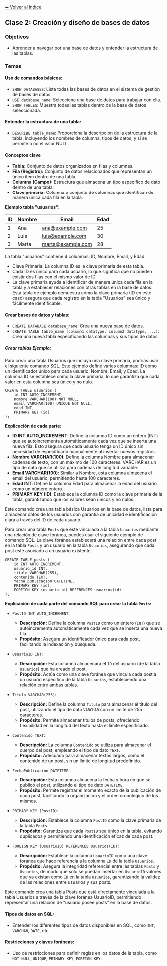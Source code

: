 [⬅ Volver al índice](../README.md)

## Clase 2: Creación y diseño de bases de datos

### Objetivos
- Aprender a navegar por una base de datos y entender la estructura de las tablas.

### Temas
#### Uso de comandos básicos:
  - `SHOW DATABASES`: Lista todas las bases de datos en el sistema de gestión de bases de datos.
  - `USE database_name`: Selecciona una base de datos para trabajar con ella.
  - `SHOW TABLES`: Muestra todas las tablas dentro de la base de datos seleccionada.

#### Entender la estructura de una tabla:
  - `DESCRIBE table_name`: Proporciona la descripción de la estructura de la tabla, incluyendo los nombres de columna, tipos de datos, y si se permite o no el valor NULL.

#### Conceptos clave
  - **Tabla:** Conjunto de datos organizados en filas y columnas.
  - **Fila (Registro):** Conjunto de datos relacionados que representan un único ítem dentro de una tabla.
  - **Columna (Campo):** Estructura que almacena un tipo específico de dato dentro de una tabla.
  - **Clave primaria:** Columna o conjunto de columnas que identifican de manera única cada fila en la tabla.

**Ejemplo tabla "usuarios":**

| ID  | Nombre    | Email                | Edad |
|-----|-----------|----------------------|------|
| 1   | Ana       | ana@example.com      | 25   |
| 2   | Luis      | luis@example.com     | 30   |
| 3   | Marta     | marta@example.com    | 28   |



La tabla "usuarios" contiene 4 columnas: ID, Nombre, Email, y Edad.
- Clave Primaria: La columna ID es la clave primaria de esta tabla.
- Cada ID es único para cada usuario, lo que significa que no pueden existir dos filas con el mismo valor de ID.
- La clave primaria ayuda a identificar de manera única cada fila en la tabla y a establecer relaciones con otras tablas en la base de datos.
Esta tabla de ejemplo demuestra cómo la clave primaria (ID en este caso) asegura que cada registro en la tabla "Usuarios" sea único y fácilmente identificable.

#### Crear bases de datos y tablas:
  - `CREATE DATABASE database_name`: Crea una nueva base de datos.
  - `CREATE TABLE table_name (column1 datatype, column2 datatype, ...)`: Crea una nueva tabla especificando las columnas y sus tipos de datos.

##### Crear tablas Ejemplo:

Para crear una tabla Usuarios que incluya una clave primaria, podrías usar el siguiente comando SQL. Este ejemplo define varias columnas: ID como un identificador único para cada usuario, Nombre, Email, y Edad. La columna ID se establece como la clave primaria, lo que garantiza que cada valor en esta columna sea único y no nulo.

    CREATE TABLE usuarios (
        id INT AUTO_INCREMENT,
        nombre VARCHAR(100) NOT NULL,
        email VARCHAR(100) UNIQUE NOT NULL,
        edad INT,
        PRIMARY KEY (id)
    );

**Explicación de cada parte:**

- **ID INT AUTO_INCREMENT**: Define la columna ID como un entero (INT) que se autoincrementa automáticamente cada vez que se inserta una nueva fila. Esto asegura que cada usuario tenga un ID único sin necesidad de especificarlo manualmente al insertar nuevos registros.
- **Nombre VARCHAR(100)**: Define la columna Nombre para almacenar cadenas de texto, con un máximo de 100 caracteres. VARCHAR es un tipo de dato que se utiliza para cadenas de longitud variable.
- **Email VARCHAR(100)**: Similar a Nombre, esta columna almacena el email del usuario, permitiendo hasta 100 caracteres.
- **Edad INT**: Define la columna Edad para almacenar la edad del usuario como un número entero.
- **PRIMARY KEY (ID)**: Establece la columna ID como la clave primaria de la tabla, garantizando que los valores sean únicos y no nulos.

Este comando crea una tabla básica Usuarios en la base de datos, lista para almacenar datos de los usuarios con garantía de unicidad e identificación clara a través del ID de cada usuario.

Para crear una tabla `Posts` que esté vinculada a la tabla `Usuarios` mediante una relación de clave foránea, puedes usar el siguiente ejemplo de comando SQL. La clave foránea establecerá una relación entre cada post en la tabla `Posts` y un usuario en la tabla `Usuarios`, asegurando que cada post esté asociado a un usuario existente.

    CREATE TABLE posts (
        id INT AUTO_INCREMENT,
        usuario_id INT,
        titulo VARCHAR(255),
        contenido TEXT,
        fecha_publicacion DATETIME,
        PRIMARY KEY (id),
        FOREIGN KEY (usuario_id) REFERENCES usuarios(id)
    );

**Explicación de cada parte del comando SQL para crear la tabla `Posts`:**

- `PostID INT AUTO_INCREMENT`: 
  - **Descripción:** Define la columna `PostID` como un entero (`INT`) que se autoincrementa automáticamente cada vez que se inserta una nueva fila.
  - **Propósito:** Asegura un identificador único para cada post, facilitando la indexación y búsqueda.

- `UsuarioID INT`: 
  - **Descripción:** Esta columna almacenará el `ID` del usuario (de la tabla `Usuarios`) que ha creado el post.
  - **Propósito:** Actúa como una clave foránea que vincula cada post a un usuario específico de la tabla `Usuarios`, estableciendo una relación entre ambas tablas.

- `Titulo VARCHAR(255)`: 
  - **Descripción:** Define la columna `Titulo` para almacenar el título del post, utilizando el tipo de dato `VARCHAR` con un límite de 255 caracteres.
  - **Propósito:** Permite almacenar títulos de posts, ofreciendo flexibilidad en la longitud del texto hasta el límite especificado.

- `Contenido TEXT`: 
  - **Descripción:** La columna `Contenido` se utiliza para almacenar el cuerpo del post, empleando el tipo de dato `TEXT`.
  - **Propósito:** Adecuado para almacenar textos largos, como el contenido de un post, sin un límite de longitud predefinido.

- `FechaPublicacion DATETIME`: 
  - **Descripción:** Esta columna almacena la fecha y hora en que se publicó el post, utilizando el tipo de dato `DATETIME`.
  - **Propósito:** Permite registrar el momento exacto de la publicación de cada post, facilitando la organización y el orden cronológico de los mismos.

- `PRIMARY KEY (PostID)`: 
  - **Descripción:** Establece la columna `PostID` como la clave primaria de la tabla `Posts`.
  - **Propósito:** Garantiza que cada `PostID` sea único en la tabla, evitando duplicados y permitiendo una identificación eficaz de cada post.

- `FOREIGN KEY (UsuarioID) REFERENCES Usuarios(ID)`: 
  - **Descripción:** Establece la columna `UsuarioID` como una clave foránea que hace referencia a la columna `ID` de la tabla `Usuarios`.
  - **Propósito:** Asegura la integridad referencial entre las tablas `Posts` y `Usuarios`, de modo que solo se puedan insertar en `UsuarioID` valores que ya existan como `ID` en la tabla `Usuarios`, garantizando la validez de las relaciones entre usuarios y sus posts.

Este comando crea una tabla Posts que está directamente vinculada a la tabla Usuarios a través de la clave foránea UsuarioID, permitiendo representar una relación de "usuario posee posts" en la base de datos.

#### Tipos de datos en SQL:
  - Entender los diferentes tipos de datos disponibles en SQL, como `INT`, `VARCHAR`, `DATE`, etc.

#### Restricciones y claves foráneas:
  - Uso de restricciones para definir reglas en los datos de la tabla, como `NOT NULL`, `UNIQUE`, `PRIMARY KEY`, `FOREIGN KEY`.
